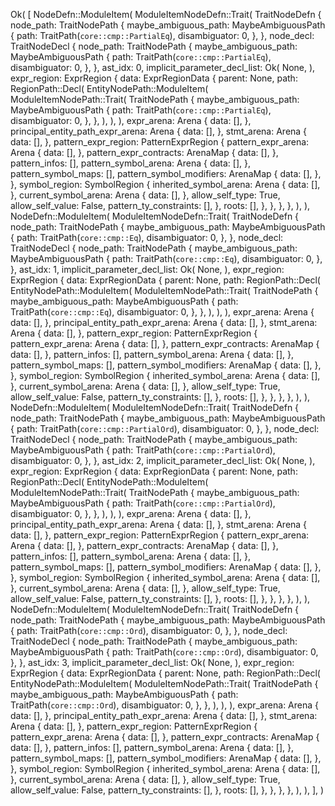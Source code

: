 Ok(
    [
        NodeDefn::ModuleItem(
            ModuleItemNodeDefn::Trait(
                TraitNodeDefn {
                    node_path: TraitNodePath {
                        maybe_ambiguous_path: MaybeAmbiguousPath {
                            path: TraitPath(`core::cmp::PartialEq`),
                            disambiguator: 0,
                        },
                    },
                    node_decl: TraitNodeDecl {
                        node_path: TraitNodePath {
                            maybe_ambiguous_path: MaybeAmbiguousPath {
                                path: TraitPath(`core::cmp::PartialEq`),
                                disambiguator: 0,
                            },
                        },
                        ast_idx: 0,
                        implicit_parameter_decl_list: Ok(
                            None,
                        ),
                        expr_region: ExprRegion {
                            data: ExprRegionData {
                                parent: None,
                                path: RegionPath::Decl(
                                    EntityNodePath::ModuleItem(
                                        ModuleItemNodePath::Trait(
                                            TraitNodePath {
                                                maybe_ambiguous_path: MaybeAmbiguousPath {
                                                    path: TraitPath(`core::cmp::PartialEq`),
                                                    disambiguator: 0,
                                                },
                                            },
                                        ),
                                    ),
                                ),
                                expr_arena: Arena {
                                    data: [],
                                },
                                principal_entity_path_expr_arena: Arena {
                                    data: [],
                                },
                                stmt_arena: Arena {
                                    data: [],
                                },
                                pattern_expr_region: PatternExprRegion {
                                    pattern_expr_arena: Arena {
                                        data: [],
                                    },
                                    pattern_expr_contracts: ArenaMap {
                                        data: [],
                                    },
                                    pattern_infos: [],
                                    pattern_symbol_arena: Arena {
                                        data: [],
                                    },
                                    pattern_symbol_maps: [],
                                    pattern_symbol_modifiers: ArenaMap {
                                        data: [],
                                    },
                                },
                                symbol_region: SymbolRegion {
                                    inherited_symbol_arena: Arena {
                                        data: [],
                                    },
                                    current_symbol_arena: Arena {
                                        data: [],
                                    },
                                    allow_self_type: True,
                                    allow_self_value: False,
                                    pattern_ty_constraints: [],
                                },
                                roots: [],
                            },
                        },
                    },
                },
            ),
        ),
        NodeDefn::ModuleItem(
            ModuleItemNodeDefn::Trait(
                TraitNodeDefn {
                    node_path: TraitNodePath {
                        maybe_ambiguous_path: MaybeAmbiguousPath {
                            path: TraitPath(`core::cmp::Eq`),
                            disambiguator: 0,
                        },
                    },
                    node_decl: TraitNodeDecl {
                        node_path: TraitNodePath {
                            maybe_ambiguous_path: MaybeAmbiguousPath {
                                path: TraitPath(`core::cmp::Eq`),
                                disambiguator: 0,
                            },
                        },
                        ast_idx: 1,
                        implicit_parameter_decl_list: Ok(
                            None,
                        ),
                        expr_region: ExprRegion {
                            data: ExprRegionData {
                                parent: None,
                                path: RegionPath::Decl(
                                    EntityNodePath::ModuleItem(
                                        ModuleItemNodePath::Trait(
                                            TraitNodePath {
                                                maybe_ambiguous_path: MaybeAmbiguousPath {
                                                    path: TraitPath(`core::cmp::Eq`),
                                                    disambiguator: 0,
                                                },
                                            },
                                        ),
                                    ),
                                ),
                                expr_arena: Arena {
                                    data: [],
                                },
                                principal_entity_path_expr_arena: Arena {
                                    data: [],
                                },
                                stmt_arena: Arena {
                                    data: [],
                                },
                                pattern_expr_region: PatternExprRegion {
                                    pattern_expr_arena: Arena {
                                        data: [],
                                    },
                                    pattern_expr_contracts: ArenaMap {
                                        data: [],
                                    },
                                    pattern_infos: [],
                                    pattern_symbol_arena: Arena {
                                        data: [],
                                    },
                                    pattern_symbol_maps: [],
                                    pattern_symbol_modifiers: ArenaMap {
                                        data: [],
                                    },
                                },
                                symbol_region: SymbolRegion {
                                    inherited_symbol_arena: Arena {
                                        data: [],
                                    },
                                    current_symbol_arena: Arena {
                                        data: [],
                                    },
                                    allow_self_type: True,
                                    allow_self_value: False,
                                    pattern_ty_constraints: [],
                                },
                                roots: [],
                            },
                        },
                    },
                },
            ),
        ),
        NodeDefn::ModuleItem(
            ModuleItemNodeDefn::Trait(
                TraitNodeDefn {
                    node_path: TraitNodePath {
                        maybe_ambiguous_path: MaybeAmbiguousPath {
                            path: TraitPath(`core::cmp::PartialOrd`),
                            disambiguator: 0,
                        },
                    },
                    node_decl: TraitNodeDecl {
                        node_path: TraitNodePath {
                            maybe_ambiguous_path: MaybeAmbiguousPath {
                                path: TraitPath(`core::cmp::PartialOrd`),
                                disambiguator: 0,
                            },
                        },
                        ast_idx: 2,
                        implicit_parameter_decl_list: Ok(
                            None,
                        ),
                        expr_region: ExprRegion {
                            data: ExprRegionData {
                                parent: None,
                                path: RegionPath::Decl(
                                    EntityNodePath::ModuleItem(
                                        ModuleItemNodePath::Trait(
                                            TraitNodePath {
                                                maybe_ambiguous_path: MaybeAmbiguousPath {
                                                    path: TraitPath(`core::cmp::PartialOrd`),
                                                    disambiguator: 0,
                                                },
                                            },
                                        ),
                                    ),
                                ),
                                expr_arena: Arena {
                                    data: [],
                                },
                                principal_entity_path_expr_arena: Arena {
                                    data: [],
                                },
                                stmt_arena: Arena {
                                    data: [],
                                },
                                pattern_expr_region: PatternExprRegion {
                                    pattern_expr_arena: Arena {
                                        data: [],
                                    },
                                    pattern_expr_contracts: ArenaMap {
                                        data: [],
                                    },
                                    pattern_infos: [],
                                    pattern_symbol_arena: Arena {
                                        data: [],
                                    },
                                    pattern_symbol_maps: [],
                                    pattern_symbol_modifiers: ArenaMap {
                                        data: [],
                                    },
                                },
                                symbol_region: SymbolRegion {
                                    inherited_symbol_arena: Arena {
                                        data: [],
                                    },
                                    current_symbol_arena: Arena {
                                        data: [],
                                    },
                                    allow_self_type: True,
                                    allow_self_value: False,
                                    pattern_ty_constraints: [],
                                },
                                roots: [],
                            },
                        },
                    },
                },
            ),
        ),
        NodeDefn::ModuleItem(
            ModuleItemNodeDefn::Trait(
                TraitNodeDefn {
                    node_path: TraitNodePath {
                        maybe_ambiguous_path: MaybeAmbiguousPath {
                            path: TraitPath(`core::cmp::Ord`),
                            disambiguator: 0,
                        },
                    },
                    node_decl: TraitNodeDecl {
                        node_path: TraitNodePath {
                            maybe_ambiguous_path: MaybeAmbiguousPath {
                                path: TraitPath(`core::cmp::Ord`),
                                disambiguator: 0,
                            },
                        },
                        ast_idx: 3,
                        implicit_parameter_decl_list: Ok(
                            None,
                        ),
                        expr_region: ExprRegion {
                            data: ExprRegionData {
                                parent: None,
                                path: RegionPath::Decl(
                                    EntityNodePath::ModuleItem(
                                        ModuleItemNodePath::Trait(
                                            TraitNodePath {
                                                maybe_ambiguous_path: MaybeAmbiguousPath {
                                                    path: TraitPath(`core::cmp::Ord`),
                                                    disambiguator: 0,
                                                },
                                            },
                                        ),
                                    ),
                                ),
                                expr_arena: Arena {
                                    data: [],
                                },
                                principal_entity_path_expr_arena: Arena {
                                    data: [],
                                },
                                stmt_arena: Arena {
                                    data: [],
                                },
                                pattern_expr_region: PatternExprRegion {
                                    pattern_expr_arena: Arena {
                                        data: [],
                                    },
                                    pattern_expr_contracts: ArenaMap {
                                        data: [],
                                    },
                                    pattern_infos: [],
                                    pattern_symbol_arena: Arena {
                                        data: [],
                                    },
                                    pattern_symbol_maps: [],
                                    pattern_symbol_modifiers: ArenaMap {
                                        data: [],
                                    },
                                },
                                symbol_region: SymbolRegion {
                                    inherited_symbol_arena: Arena {
                                        data: [],
                                    },
                                    current_symbol_arena: Arena {
                                        data: [],
                                    },
                                    allow_self_type: True,
                                    allow_self_value: False,
                                    pattern_ty_constraints: [],
                                },
                                roots: [],
                            },
                        },
                    },
                },
            ),
        ),
    ],
)